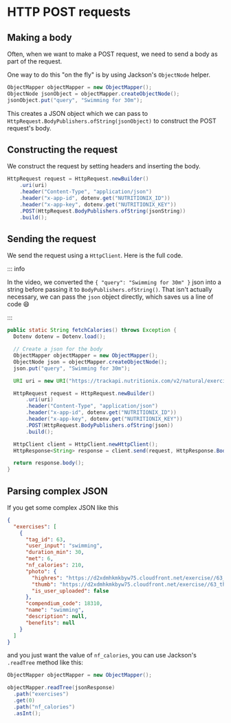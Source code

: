 # HTTP POST requests

<Vimeo id="1008127386" />

## Making a body

Often, when we want to make a POST request, we need to send a body as part of
the request.

One way to do this "on the fly" is by using Jackson's `ObjectNode` helper.

```java
ObjectMapper objectMapper = new ObjectMapper();
ObjectNode jsonObject = objectMapper.createObjectNode();
jsonObject.put("query", "Swimming for 30m");
```

This creates a JSON object which we can pass to
`HttpRequest.BodyPublishers.ofString(jsonObject)` to construct the POST
request's body.

## Constructing the request

We construct the request by setting headers and inserting the body.

```java
HttpRequest request = HttpRequest.newBuilder()
    .uri(uri)
    .header("Content-Type", "application/json")
    .header("x-app-id", dotenv.get("NUTRITIONIX_ID"))
    .header("x-app-key", dotenv.get("NUTRITIONIX_KEY"))
    .POST(HttpRequest.BodyPublishers.ofString(jsonString))
    .build();
```

## Sending the request

We send the request using a `HttpClient`. Here is the full code.

::: info

In the video, we converted the `{ "query": "Swimming for 30m" }` json into a
string before passing it to `BodyPublishers.ofString()`. That isn't actually
necessary, we can pass the `json` object directly, which saves us a line of code
:smile:

:::

```java
public static String fetchCalories() throws Exception {
  Dotenv dotenv = Dotenv.load();

  // Create a json for the body
  ObjectMapper objectMapper = new ObjectMapper();
  ObjectNode json = objectMapper.createObjectNode();
  json.put("query", "Swimming for 30m");

  URI uri = new URI("https://trackapi.nutritionix.com/v2/natural/exercise");

  HttpRequest request = HttpRequest.newBuilder()
      .uri(uri)
      .header("Content-Type", "application/json")
      .header("x-app-id", dotenv.get("NUTRITIONIX_ID"))
      .header("x-app-key", dotenv.get("NUTRITIONIX_KEY"))
      .POST(HttpRequest.BodyPublishers.ofString(json))
      .build();

  HttpClient client = HttpClient.newHttpClient();
  HttpResponse<String> response = client.send(request, HttpResponse.BodyHandlers.ofString());

  return response.body();
}
```

## Parsing complex JSON

If you get some complex JSON like this

```json
{
  "exercises": [
    {
      "tag_id": 63,
      "user_input": "swimming",
      "duration_min": 30,
      "met": 6,
      "nf_calories": 210,
      "photo": {
        "highres": "https://d2xdmhkmkbyw75.cloudfront.net/exercise//63_highres.jpg",
        "thumb": "https://d2xdmhkmkbyw75.cloudfront.net/exercise//63_thumb.jpg",
        "is_user_uploaded": false
      },
      "compendium_code": 18310,
      "name": "swimming",
      "description": null,
      "benefits": null
    }
  ]
}
```

and you just want the value of `nf_calories`, you can use Jackson's `.readTree`
method like this:

```java
ObjectMapper objectMapper = new ObjectMapper();

objectMapper.readTree(jsonResponse)
  .path("exercises")
  .get(0)
  .path("nf_calories")
  .asInt();
```

